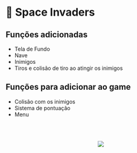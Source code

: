# 👾 Space Invaders


## Funções adicionadas

- Tela de Fundo
- Nave
- Inimigos
- Tiros e colisão de tiro ao atingir os inimigos

</b>

## Funções para adicionar ao game

- Colisão com os inimigos
- Sistema de pontuação
- Menu

<br/><br/>

<p align="center">
  <img src="https://s9.gifyu.com/images/Peek-2021-09-26-00-09.gif" />
</p>
